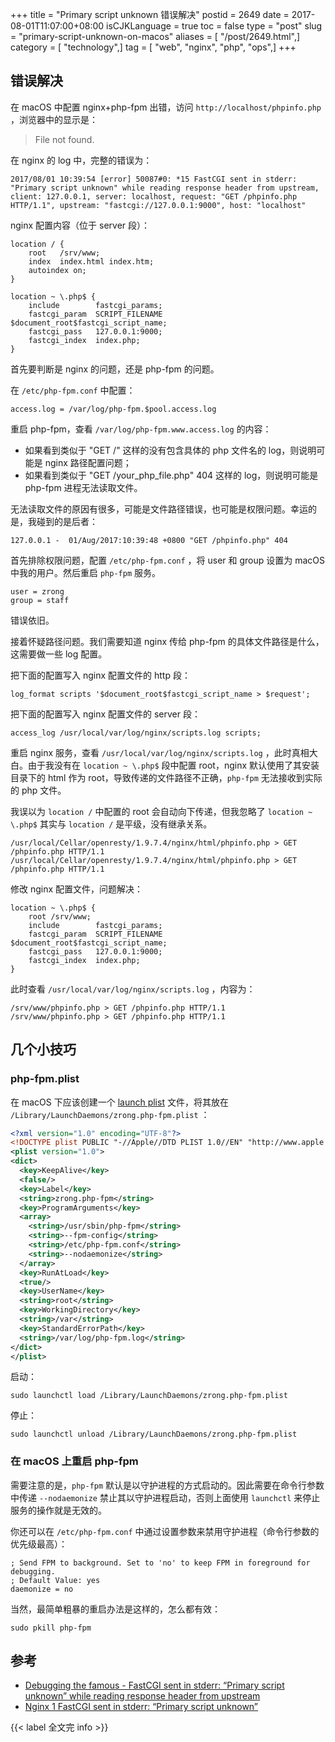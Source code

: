 +++
title = "Primary script unknown 错误解决"
postid = 2649
date = 2017-08-01T11:07:00+08:00
isCJKLanguage = true
toc = false
type = "post"
slug = "primary-script-unknown-on-macos"
aliases = [ "/post/2649.html",]
category = [ "technology",]
tag = [ "web", "nginx", "php", "ops",]
+++


## 错误解决

在 macOS 中配置 nginx+php-fpm 出错，访问 `http://localhost/phpinfo.php` ，浏览器中的显示是：

> File not found.

在 nginx 的 log 中，完整的错误为： <!--more-->

```
2017/08/01 10:39:54 [error] 50087#0: *15 FastCGI sent in stderr: "Primary script unknown" while reading response header from upstream, client: 127.0.0.1, server: localhost, request: "GET /phpinfo.php HTTP/1.1", upstream: "fastcgi://127.0.0.1:9000", host: "localhost"
```

nginx 配置内容（位于 server 段）：

```
location / {
    root   /srv/www;
    index  index.html index.htm;
    autoindex on;
}

location ~ \.php$ {
    include        fastcgi_params;
    fastcgi_param  SCRIPT_FILENAME  $document_root$fastcgi_script_name;
    fastcgi_pass   127.0.0.1:9000;
    fastcgi_index  index.php;
}
```

首先要判断是 nginx 的问题，还是 php-fpm 的问题。

在 `/etc/php-fpm.conf` 中配置：

```
access.log = /var/log/php-fpm.$pool.access.log
```

重启 php-fpm，查看 `/var/log/php-fpm.www.access.log` 的内容：

- 如果看到类似于 "GET /" 这样的没有包含具体的 php 文件名的 log，则说明可能是 nginx 路径配置问题；
- 如果看到类似于 "GET /your_php_file.php" 404 这样的 log，则说明可能是 php-fpm 进程无法读取文件。

无法读取文件的原因有很多，可能是文件路径错误，也可能是权限问题。幸运的是，我碰到的是后者：

```
127.0.0.1 -  01/Aug/2017:10:39:48 +0800 "GET /phpinfo.php" 404
```

首先排除权限问题，配置 `/etc/php-fpm.conf` ，将 user 和 group 设置为 macOS 中我的用户。然后重启 `php-fpm` 服务。

```
user = zrong
group = staff
```

错误依旧。

接着怀疑路径问题。我们需要知道 nginx 传给 php-fpm 的具体文件路径是什么，这需要做一些 log 配置。

把下面的配置写入 nginx 配置文件的 http 段：

```
log_format scripts '$document_root$fastcgi_script_name > $request';
```

把下面的配置写入 nginx 配置文件的 server 段：

```
access_log /usr/local/var/log/nginx/scripts.log scripts;
```

重启 nginx 服务，查看 `/usr/local/var/log/nginx/scripts.log` ，此时真相大白。由于我没有在  `location ~ \.php$` 段中配置 root，nginx 默认使用了其安装目录下的 html 作为 root，导致传递的文件路径不正确，`php-fpm` 无法接收到实际的 php 文件。

我误以为 `location /` 中配置的 root 会自动向下传递，但我忽略了 `location ~ \.php$` 其实与 `location /` 是平级，没有继承关系。

```
/usr/local/Cellar/openresty/1.9.7.4/nginx/html/phpinfo.php > GET /phpinfo.php HTTP/1.1
/usr/local/Cellar/openresty/1.9.7.4/nginx/html/phpinfo.php > GET /phpinfo.php HTTP/1.1
```

修改 nginx 配置文件，问题解决：

```
location ~ \.php$ {
    root /srv/www;
    include        fastcgi_params;
    fastcgi_param  SCRIPT_FILENAME  $document_root$fastcgi_script_name;
    fastcgi_pass   127.0.0.1:9000;
    fastcgi_index  index.php;
}
```

此时查看 `/usr/local/var/log/nginx/scripts.log` ，内容为：

```
/srv/www/phpinfo.php > GET /phpinfo.php HTTP/1.1
/srv/www/phpinfo.php > GET /phpinfo.php HTTP/1.1
```

## 几个小技巧

### php-fpm.plist

在 macOS 下应该创建一个 [launch plist][plist] 文件，将其放在 `/Library/LaunchDaemons/zrong.php-fpm.plist` ：

``` xml
<?xml version="1.0" encoding="UTF-8"?>
<!DOCTYPE plist PUBLIC "-//Apple//DTD PLIST 1.0//EN" "http://www.apple.com/DTDs/PropertyList-1.0.dtd">
<plist version="1.0">
<dict>
  <key>KeepAlive</key>
  <false/>
  <key>Label</key>
  <string>zrong.php-fpm</string>
  <key>ProgramArguments</key>
  <array>
    <string>/usr/sbin/php-fpm</string>
    <string>--fpm-config</string>
    <string>/etc/php-fpm.conf</string>
    <string>--nodaemonize</string>
  </array>
  <key>RunAtLoad</key>
  <true/>
  <key>UserName</key>
  <string>root</string>
  <key>WorkingDirectory</key>
  <string>/var</string>
  <key>StandardErrorPath</key>
  <string>/var/log/php-fpm.log</string>
</dict>
</plist>
```

启动：

```
sudo launchctl load /Library/LaunchDaemons/zrong.php-fpm.plist
```

停止：

```
sudo launchctl unload /Library/LaunchDaemons/zrong.php-fpm.plist
```

### 在 macOS 上重启 php-fpm

需要注意的是，`php-fpm` 默认是以守护进程的方式启动的。因此需要在命令行参数中传递 `--nodaemonize` 禁止其以守护进程启动，否则上面使用 `launchctl` 来停止服务的操作就是无效的。

你还可以在 `/etc/php-fpm.conf` 中通过设置参数来禁用守护进程（命令行参数的优先级最高）：

```
; Send FPM to background. Set to 'no' to keep FPM in foreground for debugging.
; Default Value: yes
daemonize = no
```

当然，最简单粗暴的重启办法是这样的，怎么都有效：

```
sudo pkill php-fpm
```

## 参考

- [Debugging the famous - FastCGI sent in stderr: “Primary script unknown” while reading response header from upstream][1]
- [Nginx 1 FastCGI sent in stderr: “Primary script unknown”][2]

{{< label 全文完 info >}}

[1]: https://stackoverflow.com/a/40535412
[2]: https://serverfault.com/a/754378
[plist]: https://gist.github.com/zrong/89b243aa9533239c361b7e6d05d0c745
